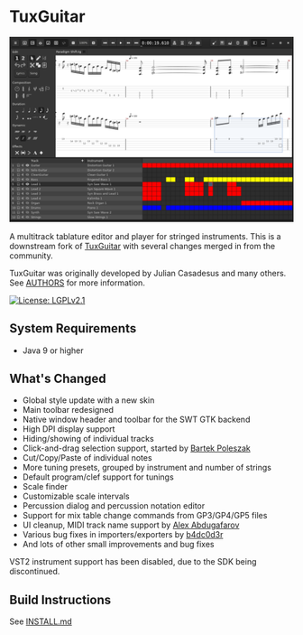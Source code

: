 # TuxGuitar

[![Screenshot](./TuxGuitar/share/skins/Symbolic-Dark/skin-preview.png)](./TuxGuitar/share/skins/Symbolic-Dark/skin-preview.png)

A multitrack tablature editor and player for stringed instruments. This is a downstream fork
of [TuxGuitar](http://tuxguitar.com.ar/) with several changes merged in from the community.

TuxGuitar was originally developed by Julian Casadesus and many others. See [AUTHORS](AUTHORS)
for more information.

[![License: LGPLv2.1](https://img.shields.io/badge/License-LGPL%20v2.1-blue.svg?logo=gnu)](https://www.gnu.org/licenses/old-licenses/lgpl-2.1.en.html)

## System Requirements
- Java 9 or higher

## What's Changed
- Global style update with a new skin
- Main toolbar redesigned
- Native window header and toolbar for the SWT GTK backend
- High DPI display support
- Hiding/showing of individual tracks
- Click-and-drag selection support, started by [Bartek Poleszak](https://github.com/bart-poleszak/TuxGuitar-workspace)
- Cut/Copy/Paste of individual notes
- More tuning presets, grouped by instrument and number of strings
- Default program/clef support for tunings
- Scale finder
- Customizable scale intervals
- Percussion dialog and percussion notation editor
- Support for mix table change commands from GP3/GP4/GP5 files
- UI cleanup, MIDI track name support by [Alex Abdugafarov](https://github.com/frozenspider/tuxguitar)
- Various bug fixes in importers/exporters by [b4dc0d3r](https://sourceforge.net/p/tuxguitar-fork)
- And lots of other small improvements and bug fixes

VST2 instrument support has been disabled, due to the SDK being discontinued.

## Build Instructions
See [INSTALL.md](INSTALL.md)
